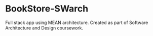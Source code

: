 # BookStore-SWarch


Full stack app using MEAN architecture.
Created as part of Software Architecture and Design coursework.
